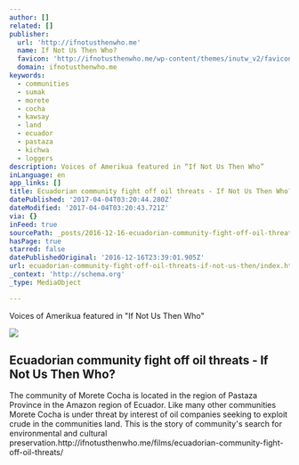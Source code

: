 ```yaml
---
author: []
related: []
publisher:
  url: 'http://ifnotusthenwho.me'
  name: If Not Us Then Who?
  favicon: 'http://ifnotusthenwho.me/wp-content/themes/inutw_v2/favicon.png'
  domain: ifnotusthenwho.me
keywords:
  - communities
  - sumak
  - morete
  - cocha
  - kawsay
  - land
  - ecuador
  - pastaza
  - kichwa
  - loggers
description: Voices of Amerikua featured in “If Not Us Then Who”
inLanguage: en
app_links: []
title: Ecuadorian community fight off oil threats - If Not Us Then Who?
datePublished: '2017-04-04T03:20:44.280Z'
dateModified: '2017-04-04T03:20:43.721Z'
via: {}
inFeed: true
sourcePath: _posts/2016-12-16-ecuadorian-community-fight-off-oil-threats-if-not-us-then.md
hasPage: true
starred: false
datePublishedOriginal: '2016-12-16T23:39:01.905Z'
url: ecuadorian-community-fight-off-oil-threats-if-not-us-then/index.html
_context: 'http://schema.org'
_type: MediaObject

---
```

Voices of Amerikua featured in "If Not Us Then Who"

<article style=""><img src="https://s3-us-west-2.amazonaws.com/the-grid-img/p/0bfac9c904ed32b00cfa1953f726e04636ca53cc.jpg" /><h1>Ecuadorian community fight off oil threats - If Not Us Then Who?</h1><p>The community of Morete Cocha is located in the region of Pastaza Province in the Amazon region of Ecuador. Like many other communities Morete Cocha is under threat by interest of oil companies seeking to exploit crude in the communities land. This is the story of community's search for environmental and cultural preservation.http://ifnotusthenwho.me/films/ecuadorian-community-fight-off-oil-threats/</p></article>